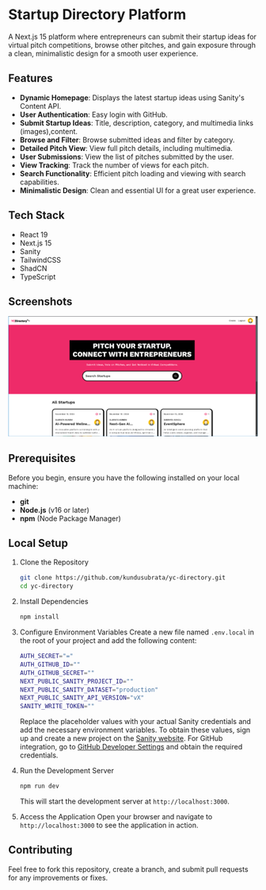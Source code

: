 
# Startup Directory Platform
A Next.js 15 platform where entrepreneurs can submit their startup ideas for virtual pitch competitions, browse other pitches, and gain exposure through a clean, minimalistic design for a smooth user experience.

## Features

-   **Dynamic Homepage**: Displays the latest startup ideas using Sanity's Content API.
-   **User Authentication**: Easy login with GitHub.
-   **Submit Startup Ideas**: Title, description, category, and multimedia links (images),content.
-   **Browse and Filter**: Browse submitted ideas and filter by category.
-   **Detailed Pitch View**: View full pitch details, including multimedia.
-   **User Submissions**: View the list of pitches submitted by the user.
-   **View Tracking**: Track the number of views for each pitch.
-   **Search Functionality**: Efficient pitch loading and viewing with search capabilities.
-   **Minimalistic Design**: Clean and essential UI for a great user experience.

## Tech Stack

-   React 19
-   Next.js 15
-   Sanity
-   TailwindCSS
-   ShadCN
-   TypeScript

## Screenshots

![Blog Homepage](/public/yc-directory.png)

## Prerequisites

Before you begin, ensure you have the following installed on your local machine:

- **git** 
- **Node.js** (v16 or later) 
- **npm** (Node Package Manager)

## Local Setup

1. Clone the Repository

	```bash
	git clone https://github.com/kundusubrata/yc-directory.git
	cd yc-directory
	```
2. Install Dependencies
	```bash
	npm install
	```
3.  Configure Environment Variables
	Create a new file named `.env.local` in the root of your project and add the following content:
	```bash
	AUTH_SECRET="="  
	AUTH_GITHUB_ID=""
	AUTH_GITHUB_SECRET=""
	NEXT_PUBLIC_SANITY_PROJECT_ID=""
	NEXT_PUBLIC_SANITY_DATASET="production"
	NEXT_PUBLIC_SANITY_API_VERSION="vX"
	SANITY_WRITE_TOKEN=""
	```
	Replace the placeholder values with your actual Sanity credentials and add the necessary environment variables. To obtain these values, sign up and create a new project on the [Sanity website](https://www.sanity.io/). For GitHub integration, go to [GitHub Developer Settings](https://github.com/settings/developers) and obtain the required credentials.

4. Run the Development Server
	```bash
	npm run dev
	```
	This will start the development server at `http://localhost:3000`.
5. Access the Application
	Open your browser and navigate to `http://localhost:3000` to see the  application in action.

## Contributing

Feel free to fork this repository, create a branch, and submit pull requests for any improvements or fixes.

